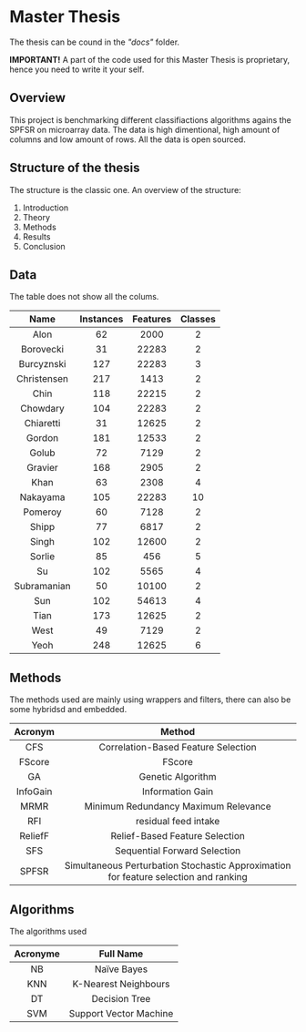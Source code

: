 # Master Thesis

The thesis can be cound in the *"docs"* folder.

**IMPORTANT!** A part of the code used for this Master  Thesis is proprietary, hence you need to write it your self.

## Overview
This project is benchmarking different classifiactions algorithms agains the SPFSR
on microarray data. The data is high dimentional, high amount of columns and low
amount of rows. All the data is open sourced. 

## Structure of the thesis
The structure is the classic one. An overview of the structure:
1. Introduction
2. Theory
3. Methods
4. Results
5. Conclusion

## Data
The table does not show all the colums.

| Name | Instances | Features | Classes |
| :--------: | :--------: | :--------: | :--------: |
| Alon   | 62    | 2000    | 2   |
| Borovecki    | 31   | 22283    | 2    |
| Burcyznski      | 127      | 22283     | 3      |
| Christensen   | 217  | 1413   | 2   |
| Chin    | 118    | 22215    | 2    |
| Chowdary    | 104    | 22283    | 2    |
| Chiaretti    | 31    | 12625    | 2    |
| Gordon    | 181    | 12533    | 2    |
| Golub    | 72    | 7129    | 2    |
| Gravier    | 168    | 2905    | 2    |
| Khan    | 63    | 2308    | 4    |
| Nakayama    | 105    | 22283    | 10    |
| Pomeroy    | 60    | 7128    | 2    |
| Shipp    | 77    | 6817    | 2    |
| Singh    | 102    | 12600    | 2    |
| Sorlie    | 85    | 456    | 5    |
| Su    | 102    | 5565    | 4    |
| Subramanian    | 50   | 10100    | 2    |
| Sun    | 102    | 54613    | 4    |
| Tian    | 173    | 12625    | 2    |
| West    | 49    | 7129    | 2    |
| Yeoh    | 248    | 12625    | 6    |


## Methods
The methods used are mainly using wrappers and filters, there can also be some hybridsd and embedded.

| Acronym | Method |
| :--------: | :--------: |
| CFS | Correlation-Based Feature Selection |
| FScore | FScore |
| GA | Genetic Algorithm |
| InfoGain | Information Gain |
| MRMR | Minimum Redundancy Maximum Relevance |
| RFI | residual feed intake |
| ReliefF | Relief-Based Feature Selection |
| SFS | Sequential Forward Selection |
| SPFSR | Simultaneous Perturbation Stochastic Approximation for feature selection and ranking |

## Algorithms
The algorithms used 

| Acronyme | Full Name |
| :--------: | :--------: |
| NB | Naïve Bayes |
| KNN | K-Nearest Neighbours |
| DT | Decision Tree |
| SVM | Support Vector Machine |



